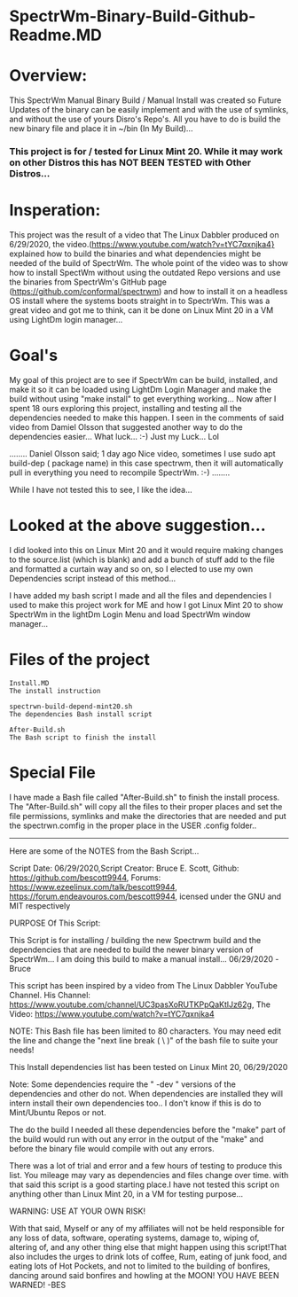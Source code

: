# SpectrWm-Binary-Build-Github-Readme.MD

# Overview:
This SpectrWm Manual Binary Build / Manual Install was created so Future Updates of the binary can be easily implement and with the use of symlinks,
and without the use of yours Disro's Repo's.
All you have to do is build the new binary file and place it in ~/bin (In My Build)...

### This project is for / tested for Linux Mint 20. While it may work on other Distros this has NOT BEEN TESTED with Other Distros... ###

# Insperation:
This project was the result of a video that The Linux Dabbler produced on 6/29/2020, the video.(https://www.youtube.com/watch?v=tYC7qxnjka4}
explained how to build the binaries and what dependencies might be needed of the build of SpectrWm.
The whole point of the video was to show how to install SpectWm without using the outdated Repo versions and use the binaries from SpectrWm's GitHub page
(https://github.com/conformal/spectrwm) and how to install it on a headless OS install where the systems boots straight in to SpectrWm.
This was a great video and got me to think, can it be done on Linux Mint 20 in a VM using LightDm login manager...

# Goal's
My goal of this project are to see if SpectrWm can be build, installed, and make it so it can be loaded using LightDm Login Manager and make the build without
using "make install" to get everything working...
Now after I spent 18 ours exploring this project, installing and testing all the dependencies needed to make this happen. I seen in the comments of
said video from Damiel Olsson that suggested another way to do the dependencies easier... What luck... :-) Just my Luck... Lol

........
Daniel Olsson said;
1 day ago
Nice video, sometimes I use sudo apt build-dep ( package name) in this case spectrwm, then it will automatically pull in everything you need to recompile
SpectrWm. :-)
........

While I have not tested this to see, I like the idea...

# Looked at the above suggestion...
I did looked into this on Linux Mint 20 and it would require making changes to the source.list (which is blank) and add a bunch of stuff add to the file and formatted
a curtain way and so on, so I elected to use my own Dependencies script instead of this method...

I have added my bash script I made and all the files and dependencies I used to make this project work for ME and how I got Linux Mint 20 to show
SpectrWm in the lightDm Login Menu and load SpectrWm window manager...

# Files of the project
    Install.MD
    The install instruction

    spectrwn-build-depend-mint20.sh
    The dependencies Bash install script

    After-Build.sh
    The Bash script to finish the install

# Special File
I have made a Bash file called "After-Build.sh" to finish the install process. The "After-Build.sh" will copy all the files to their proper places and set the file
permissions, symlinks and make the directories that are needed and put the spectrwn.comfig in the proper place in the USER .config folder..

------------------------------------------------------

Here are some of the NOTES from the Bash Script...

Script Date: 06/29/2020,Script Creator: Bruce E. Scott, Github: https://github.com/bescott9944, Forums: https://www.ezeelinux.com/talk/bescott9944, https://forum.endeavouros.com/bescott9944, icensed under the GNU and MIT respectively

PURPOSE Of This Script:

This Script is for installing / building the new Spectrwm build and the dependencies that are needed to build the newer binary version of SpectrWm... I am doing this build to make a manual install... 06/29/2020 -Bruce

This script has been inspired by a video from The Linux Dabbler YouTube Channel. His Channel: https://www.youtube.com/channel/UC3pasXoRUTKPpQaKtlJz62g, The Video: https://www.youtube.com/watch?v=tYC7qxnjka4

NOTE: This Bash file has been limited to 80 characters. You may need edit the line and change the "next line break ( \ )" of the bash file to suite your needs!

This Install dependencies list has been tested on Linux Mint 20, 06/29/2020

Note: Some dependencies require the " -dev " versions of the dependencies and other do not. When dependencies are installed they will intern install their own dependencies too.. I don't know if this is do to Mint/Ubuntu Repos or not.

The do the build I needed all these dependencies before the "make" part of the build would run with out any error in the output of the "make" and before the binary file would compile with out any errors.

There was a lot of trial and error and a few hours of testing to produce this list. You mileage may vary as dependencies and files change over time. with that said this script is a good starting place.I have not tested this script on anything other than Linux Mint 20, in a VM for testing purpose...

WARNING: USE AT YOUR OWN RISK!

With that said, Myself or any of my affiliates will not be held responsible for any loss of data, software, operating systems, damage to, wiping of, altering of, and any other thing else that might happen using this script!That also includes the urges to drink lots of coffee, Rum, eating of junk food, and eating lots of Hot Pockets, and not to limited to the building of bonfires, dancing around said bonfires and howling at the MOON! YOU HAVE BEEN WARNED! -BES


